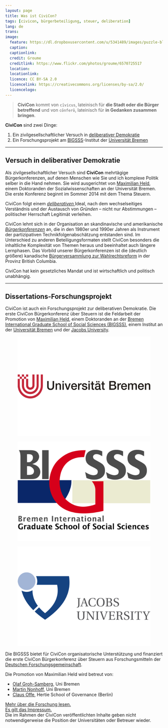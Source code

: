 ```yaml
---
layout: page
title: Was ist CiviCon?
tags: [civicon, bürgerbeteiligung, steuer, deliberation]
lang: de
trans:
image:
  feature: https://dl.dropboxusercontent.com/u/5341489/images/puzzle-blank-a_crop.jpg
  caption:
  captionlink:
  credit: Groume
  creditlink: https://www.flickr.com/photos/groume/6570725517
  location:
  locationlink:
  licence: CC BY-SA 2.0
  licencelink: https://creativecommons.org/licenses/by-sa/2.0/
  licencelogo:
---
```


> **CiviCon** kommt von `cīvicus`, lateinisch für **die Stadt oder die Bürger betreffend** und von `cōnferō`, lateinisch für **in Gedanken zusammen bringen**.

**CiviCon** sind zwei Dinge:

1. Ein zivilgesellschaftlicher Versuch in [deliberativer Demokratie](http://de.wikipedia.org/wiki/Deliberative_Demokratie)
2. Ein Forschungsprojekt am [BIGSSS](http://www.bigsss-bremen.de)-Institut der [Universität Bremen](http://www.bigsss-bremen.de)

---

## Versuch in deliberativer Demokratie

Als zivilgesellschaftlicher Versuch sind **CiviCon** mehrtägige Bürgerkonferenzen, auf denen Menschen wie Sie und ich komplexe Politik selber in die Hand nehmen.
Sie wird ausgerichtet von [Maximilian Held](http://www.maxheld.de), einem Doktoranden der Sozialwissenschaften an der Universität Bremen.
Die erste Konferenz beginnt im Sommer 2014 mit dem Thema Steuern.

CiviCon folgt einem [*deliberativen* ](http://de.wikipedia.org/wiki/Deliberative_Demokratie) Ideal, nach dem wechselseitiges Verständnis und der Austausch von *Gründen* – nicht nur Abstimmungen – politischer Herrschaft Legitimät verleihen.

CiviCon lehnt sich in der Organisation an skandinavische und amerikanische [*Bürgerkonferenzen*](http://de.wikipedia.org/wiki/Bürgerkonferenz) an, die in den 1980er und 1990er Jahren als Instrument der partizipativen Technikfolgenabschätzung entstanden sind.
Im Unterschied zu anderen Beteiligungsformaten stellt CiviCon besonders die inhaltliche Komplexität von Themen heraus und beeinhaltet auch längere Lernphasen.
Das Vorbild unserer Bürgerkonferenzen ist die (deutlich größere) kanadische [Bürgerversammlung zur Wahlrechtsreform](http://en.wikipedia.org/wiki/Citizens'_Assembly_on_Electoral_Reform_(British_Columbia)) in der Provinz British Columbia.

<div markdown="0"><a class="btn btn-warning">CiviCon hat kein  gesetzliches Mandat und ist wirtschaftlich und politisch unabhängig.</a></div>

---

## Dissertations-Forschungsprojekt

CiviCon ist auch ein Forschungsprojekt zur deliberativen Demokratie.
Die erste CiviCon Bürgerkonferenz über Steuern ist die Feldarbeit der Promotion von [Maximilian Held](http://www.maxheld.de), einem Doktoranden an der [Bremen International Graduate School of Social Sciences (BIGSSS)](http://www.bigsss-bremen.de), einem Institut an der [Universität Bremen](http://www.uni-bremen.de) und der [Jacobs University](http://www.jacobs-university).

<figure class="third">
	<img src="/images/uni-bremen-caption.jpg">
</figure>

<figure class="third">
  <img src="/images/bigsss-caption.jpg">
</figure>

<figure class="third">
  <img src="/images/jacobs-university-caption.jpg">
</figure>

Die BIGSSS bietet für CiviCon organisatorische Unterstützung und finanziert die erste CiviCon Bürgerkonferenz über Steuern aus Forschungsmitteln der [Deutschen Forschungsgemeinschaft](http://www.dfg.de).

Die Promotion von Maximilian Held wird betreut von:

- [Olaf Groh-Samberg](http://ogs.bigsss-bremen.de/index.php?id=12), Uni Bremen
- [Martin Nonhoff](http://www.iniis.uni-bremen.de/personen/martin-nonhoff/), Uni Bremen
- [Claus Offe](http://www.hertie-school.org/offe/), Hertie School of Governance (Berlin)

<div markdown="0"><a href="http://www.maxheld.de/schumpermas" class="btn btn-info">Mehr über die Forschung lesen.</a></div>

<div markdown="0"><a href="/impressum/" class="btn btn-warning">Es gilt das Impressum.</a></div>
Die im Rahmen der CiviCon veröffentlichten Inhalte geben nicht notwendigerweise die Position der Universitäten oder Betreuer wieder.
